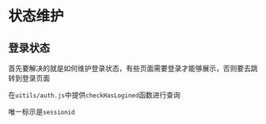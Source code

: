 # 状态维护



## 登录状态

首先要解决的就是如何维护登录状态，有些页面需要登录才能够展示，否则要去跳转到登录页面



在`uitils/auth.js`中提供`checkHasLogined`函数进行查询

唯一标示是`sessionid`

